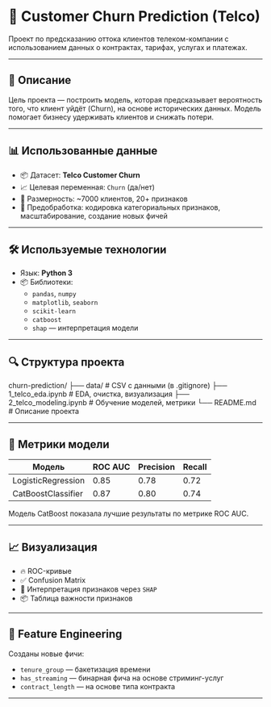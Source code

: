 # 🔄 Customer Churn Prediction (Telco)

Проект по предсказанию оттока клиентов телеком-компании с использованием данных о контрактах, тарифах, услугах и платежах.

---

## 📁 Описание

Цель проекта — построить модель, которая предсказывает вероятность того, что клиент уйдёт (Churn), на основе исторических данных. Модель помогает бизнесу удерживать клиентов и снижать потери.

---

## 📊 Использованные данные

- 📦 Датасет: **Telco Customer Churn**  
- 📈 Целевая переменная: `Churn` (да/нет)  
- 🔢 Размерность: ~7000 клиентов, 20+ признаков  
- 🧹 Предобработка: кодировка категориальных признаков, масштабирование, создание новых фичей

---

## 🛠 Используемые технологии

- Язык: **Python 3**
- 📦 Библиотеки:  
  - `pandas`, `numpy`  
  - `matplotlib`, `seaborn`  
  - `scikit-learn`  
  - `catboost`  
  - `shap` — интерпретация модели  

---

## 🔍 Структура проекта

churn-prediction/
├── data/ # CSV с данными (в .gitignore)
├── 1_telco_eda.ipynb # EDA, очистка, визуализация
├── 2_telco_modeling.ipynb # Обучение моделей, метрики
└── README.md # Описание проекта


---

## 🧪 Метрики модели

| Модель           | ROC AUC | Precision | Recall |
|------------------|---------|-----------|--------|
| LogisticRegression | 0.85    | 0.78      | 0.72   |
| CatBoostClassifier | 0.87    | 0.80      | 0.74   |

Модель CatBoost показала лучшие результаты по метрике ROC AUC.

---

## 📈 Визуализация

- 🔥 ROC-кривые
- ✅ Confusion Matrix
- 🧠 Интерпретация признаков через `SHAP`
- 📦 Таблица важности признаков

---

## 📌 Feature Engineering

Созданы новые фичи:

- `tenure_group` — бакетизация времени
- `has_streaming` — бинарная фича на основе стриминг-услуг
- `contract_length` — на основе типа контракта

---
